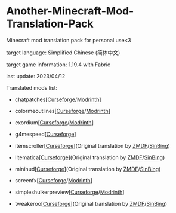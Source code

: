 # Another-Minecraft-Mod-Translation-Pack
Minecraft mod translation pack for personal use&lt;3

target language: Simplified Chinese (简体中文)

target game information: 1.19.4 with Fabric

last update: 2023/04/12

Translated mods list:

- chatpatches[[Curseforge](https://www.curseforge.com/minecraft/mc-mods/chatpatches)/[Modrinth](https://modrinth.com/mod/chatpatches)]

- colormeoutlines[[Curseforge](https://www.curseforge.com/minecraft/mc-mods/color-me-outlines)/[Modrinth](https://modrinth.com/mod/color-me-outlines)]

- exordium[[Curseforge](https://www.curseforge.com/minecraft/mc-mods/exordium)/[Modrinth](https://modrinth.com/mod/exordium)]

- g4mespeed[[Curseforge](https://www.curseforge.com/minecraft/mc-mods/g4mespeed)]

- itemscroller[[Curseforge](https://www.curseforge.com/minecraft/mc-mods/item-scroller)](Original translation by [ZMDF](https://space.bilibili.com/13205801)/[SinBing](https://space.bilibili.com/1446187))

- litematica[[Curseforge](https://www.curseforge.com/minecraft/mc-mods/litematica)](Original translation by [ZMDF](https://space.bilibili.com/13205801)/[SinBing](https://space.bilibili.com/1446187))

- minihud[[Curseforge](https://www.curseforge.com/minecraft/mc-mods/minihud)](Original translation by [ZMDF](https://space.bilibili.com/13205801)/[SinBing](https://space.bilibili.com/1446187))

- screenfx[[Curseforge](https://www.curseforge.com/minecraft/mc-mods/screenfx)/[Modrinth](https://modrinth.com/mod/screenfx)]

- simpleshulkerpreview[[Curseforge](https://www.curseforge.com/minecraft/mc-mods/simple-shulker-preview)/[Modrinth](https://modrinth.com/mod/simple-shulker-preview)]

- tweakeroo[[Curseforge](https://www.curseforge.com/minecraft/mc-mods/tweakeroo)](Original translation by [ZMDF](https://space.bilibili.com/13205801)/[SinBing](https://space.bilibili.com/1446187))
